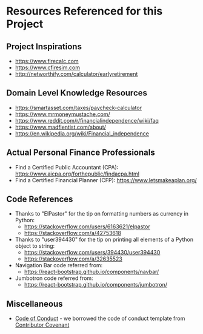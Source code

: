 # Resources Referenced for this Project

## Project Inspirations
- https://www.firecalc.com
- https://www.cfiresim.com
- http://networthify.com/calculator/earlyretirement

## Domain Level Knowledge Resources
- https://smartasset.com/taxes/paycheck-calculator
- https://www.mrmoneymustache.com/
- https://www.reddit.com/r/financialindependence/wiki/faq
- https://www.madfientist.com/about/
- https://en.wikipedia.org/wiki/Financial_independence


## Actual Personal Finance Professionals
- Find a Certified Public Accountant (CPA):  https://www.aicpa.org/forthepublic/findacpa.html
- Find a Certified Financial Planner (CFP):  https://www.letsmakeaplan.org/


## Code References
- Thanks to "ElPastor" for the tip on formatting numbers as currency in Python:
  - https://stackoverflow.com/users/6163621/elpastor
  - https://stackoverflow.com/a/42753618
- Thanks to "user394430" for the tip on printing all elements of a Python object to string:
  - https://stackoverflow.com/users/394430/user394430
  - https://stackoverflow.com/a/32635523
- Navigation Bar code referred from:
  - https://react-bootstrap.github.io/components/navbar/
- Jumbotron code referred from:
  - https://react-bootstrap.github.io/components/jumbotron/

## Miscellaneous
- [Code of Conduct](CodeOfConduct.md) - we borrowed the code of conduct template from [Contributor Covenant](https://www.contributor-covenant.org/)